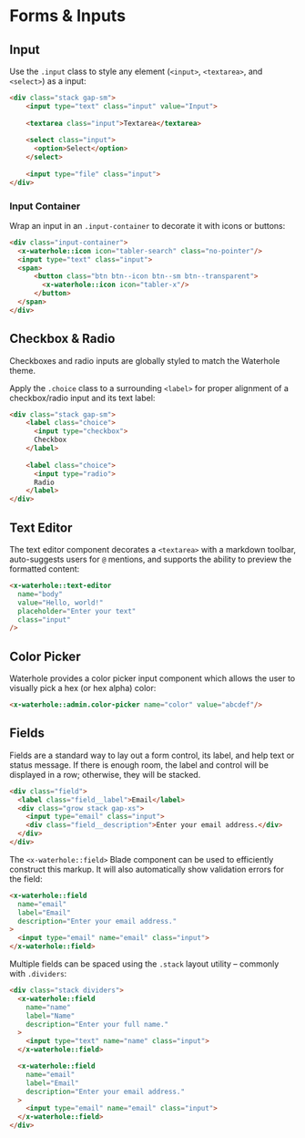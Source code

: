 # Forms & Inputs

## Input
Use the `.input` class to style any element (`<input>`, `<textarea>`, and `<select>`) as a input:

```html render
<div class="stack gap-sm">
    <input type="text" class="input" value="Input">
    
    <textarea class="input">Textarea</textarea>
    
    <select class="input">
      <option>Select</option>
    </select>
    
    <input type="file" class="input">
</div>
```

### Input Container
Wrap an input in an `.input-container` to decorate it with icons or buttons:

```html render
<div class="input-container">
  <x-waterhole::icon icon="tabler-search" class="no-pointer"/>
  <input type="text" class="input">
  <span>
      <button class="btn btn--icon btn--sm btn--transparent">
        <x-waterhole::icon icon="tabler-x"/>
      </button>
  </span>
</div>
```

## Checkbox & Radio
Checkboxes and radio inputs are globally styled to match the Waterhole theme.

Apply the `.choice` class to a surrounding `<label>` for proper alignment of a checkbox/radio input and its text label:

```html render
<div class="stack gap-sm">
    <label class="choice">
      <input type="checkbox">
      Checkbox
    </label>
    
    <label class="choice">
      <input type="radio">
      Radio
    </label>
</div>
```

## Text Editor
The text editor component decorates a `<textarea>` with a markdown toolbar, auto-suggests users for `@` mentions, and supports the ability to preview the formatted content:

```html render
<x-waterhole::text-editor 
  name="body"
  value="Hello, world!"
  placeholder="Enter your text"
  class="input"
/>
```

## Color Picker
Waterhole provides a color picker input component which allows the user to visually pick a hex (or hex alpha) color:

```html render
<x-waterhole::admin.color-picker name="color" value="abcdef"/>
```

## Fields
Fields are a standard way to lay out a form control, its label, and help text or status message. If there is enough room, the label and control will be displayed in a row; otherwise, they will be stacked.

```html render
<div class="field">
  <label class="field__label">Email</label>
  <div class="grow stack gap-xs">
    <input type="email" class="input">
    <div class="field__description">Enter your email address.</div>
  </div>
</div>
```

The `<x-waterhole::field>` Blade component can be used to efficiently construct this markup. It will also automatically show validation errors for the field:

```html render
<x-waterhole::field
  name="email"
  label="Email" 
  description="Enter your email address."
>
  <input type="email" name="email" class="input">
</x-waterhole::field>
```

Multiple fields can be spaced using the `.stack` layout utility – commonly with `.dividers`:

```html render
<div class="stack dividers">
  <x-waterhole::field
    name="name"
    label="Name"
    description="Enter your full name."
  >
    <input type="text" name="name" class="input">
  </x-waterhole::field>

  <x-waterhole::field
    name="email"
    label="Email"
    description="Enter your email address."
  >
    <input type="email" name="email" class="input">
  </x-waterhole::field>
</div>
```
